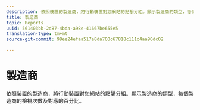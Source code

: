 ```yaml
---
description: 依照裝置的製造商，將行動裝置對您網站的點擊分組。顯示製造商的類型，每個製造商的檢視次數及對應的百分比。
title: 製造商
topic: Reports
uuid: 561403bb-2d87-4bda-a98e-41667be655e5
translation-type: tm+mt
source-git-commit: 99ee24efaa517e8da700c67818c111c4aa90dc02

---
```



# 製造商

依照裝置的製造商，將行動裝置對您網站的點擊分組。顯示製造商的類型，每個製造商的檢視次數及對應的百分比。

